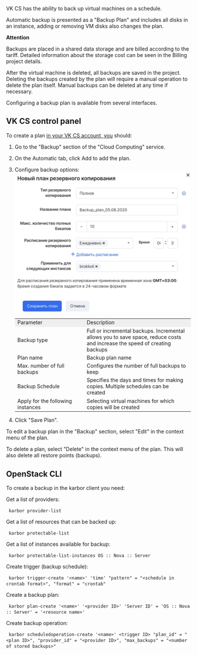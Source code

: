 VK CS has the ability to back up virtual machines on a schedule.

Automatic backup is presented as a "Backup Plan" and includes all disks in an instance, adding or removing VM disks also changes the plan.

**Attention**

Backups are placed in a shared data storage and are billed according to the tariff. Detailed information about the storage cost can be seen in the Billing project details.

After the virtual machine is deleted, all backups are saved in the project. Deleting the backups created by the plan will require a manual operation to delete the plan itself. Manual backups can be deleted at any time if necessary.

Configuring a backup plan is available from several interfaces.

VK CS control panel
-----------------

To create a plan [in your VK CS account, you](https://mcs.mail.ru/app/services/infra/servers/) should:

1.  Go to the "Backup" section of the "Cloud Computing" service.
2.  On the Automatic tab, click Add to add the plan.
3.  Configure backup options:![](./assets/1596650843455-snimok-ekrana-2020-08-05-v-21.06.43.png)
    
    <table style="width: 100%;"><tbody><tr><td style="width: 39.3333%; background-color: rgb(239, 239, 239);">Parameter</td><td style="width: 60.5334%; background-color: rgb(239, 239, 239);">Description</td></tr><tr><td style="width: 39.3333%;">Backup type</td><td style="width: 60.5334%;">Full or incremental backups. Incremental allows you to save space, reduce costs and increase the speed of creating backups</td></tr><tr><td style="width: 39.3333%;">Plan name</td><td style="width: 60.5334%;">Backup plan name</td></tr><tr><td style="width: 39.3333%;">Max. number of full backups</td><td style="width: 60.5334%;">Configures the number of full backups to keep</td></tr><tr><td style="width: 39.3333%;">Backup Schedule</td><td style="width: 60.5334%;">Specifies the days and times for making copies. Multiple schedules can be created</td></tr><tr><td style="width: 39.3333%;">Apply for the following instances</td><td style="width: 60.5334%;">Selecting virtual machines for which copies will be created</td></tr></tbody></table>
    
4.  Click "Save Plan".

To edit a backup plan in the "Backup" section, select "Edit" in the context menu of the plan.

To delete a plan, select "Delete" in the context menu of the plan. This will also delete all restore points (backups).

OpenStack CLI
-------------

To create a backup in the karbor client you need:

Get a list of providers:

```
 karbor provider-list
```

Get a list of resources that can be backed up:

```
 karbor protectable-list
```

Get a list of instances available for backup:

```
 karbor protectable-list-instances OS :: Nova :: Server
```

Create trigger (backup schedule):

```
 karbor trigger-create '<name>' 'time' "pattern" = "<schedule in crontab format>", "format" = "crontab"
```

Create a backup plan:

```
 karbor plan-create '<name>' '<provider ID>' 'Server ID' = 'OS :: Nova :: Server' = '<resource name>'
```

Create backup operation:

```
 karbor scheduledoperation-create '<name>' <trigger ID> "plan_id" = "<plan ID>", "provider_id" = "<provider ID>", "max_backups" = "<number of stored backups>"
```